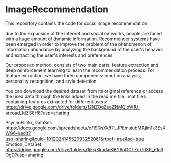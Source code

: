 # ImageRecommendation

This repository contains the code for social image recommendation.


due to the expansion of the Internet and social networks, people are faced with a huge amount of dynamic information. Recommender systems have been emerged in order to improve the problem of the phenomenon of information abundance by analyzing the background of the user's behavior and extracting the user's interests and preferences. 

Our proposed method, consists of two main parts: feature extraction and deep reinforcement learning to learn the recommendation process. 
For feature extraction, we have three components: emotion analysis, personality recognition, and style detection.


You can download the desired dataset from its original reference or access the used data through the links added in the read me file.
.mat files containing features extracted for different users: https://drive.google.com/drive/folders/12NZOqZeoZNMQloW1U-areoad_1dZS8H8?usp=sharing

PsychoFlickr_DataSet: https://docs.google.com/spreadsheets/d/19QsXk87LJPEmuiubMAjlm1k3EsXWG6-i/edit?usp=sharing&ouid=101202414552093252061&rtpof=true&sd=true
Emotion_DataSet: https://drive.google.com/drive/folders/1jFcjXkudaiKBY6pGGTZoU0XK_e1e3OgD?usp=sharing
